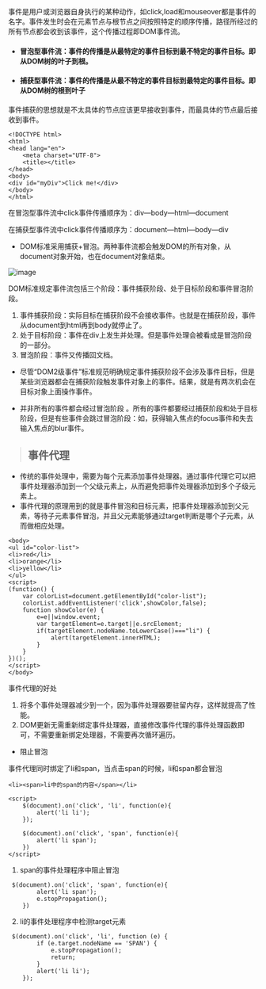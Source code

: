 事件是用户或浏览器自身执行的某种动作，如click,load和mouseover都是事件的名字。事件发生时会在元素节点与根节点之间按照特定的顺序传播，路径所经过的所有节点都会收到该事件，这个传播过程即DOM事件流。

- #### 冒泡型事件流：事件的传播是从最特定的事件目标到最不特定的事件目标。即从DOM树的叶子到根。
- #### 捕获型事件流：事件的传播是从最不特定的事件目标到最特定的事件目标。即从DOM树的根到叶子

事件捕获的思想就是不太具体的节点应该更早接收到事件，而最具体的节点最后接收到事件。
```
<!DOCTYPE html>
<html>
<head lang="en">
    <meta charset="UTF-8">
    <title></title>
</head>
<body>
<div id="myDiv">Click me!</div>
</body>
</html>
```
在冒泡型事件流中click事件传播顺序为：div—body—html—document

在捕获型事件流中click事件传播顺序为：document—html—body—div

- DOM标准采用捕获+冒泡。两种事件流都会触发DOM的所有对象，从document对象开始，也在document对象结束。

![image](http://images2015.cnblogs.com/blog/315302/201606/315302-20160621155328756-279009443.png)

DOM标准规定事件流包括三个阶段：事件捕获阶段、处于目标阶段和事件冒泡阶段。
1. 事件捕获阶段：实际目标在捕获阶段不会接收事件。也就是在捕获阶段，事件从document到html再到body就停止了。
2. 处于目标阶段：事件在div上发生并处理。但是事件处理会被看成是冒泡阶段的一部分。
3. 冒泡阶段：事件又传播回文档。


- 尽管“DOM2级事件”标准规范明确规定事件捕获阶段不会涉及事件目标，但是某些浏览器都会在捕获阶段触发事件对象上的事件。结果，就是有两次机会在目标对象上面操作事件。

- 并非所有的事件都会经过冒泡阶段 。所有的事件都要经过捕获阶段和处于目标阶段，但是有些事件会跳过冒泡阶段：如，获得输入焦点的focus事件和失去输入焦点的blur事件。

> ## 事件代理

- 传统的事件处理中，需要为每个元素添加事件处理器。通过事件代理它可以把事件处理器添加到一个父级元素上，从而避免把事件处理器添加到多个子级元素上。
- 事件代理的原理用到的就是事件冒泡和目标元素，把事件处理器添加到父元素，等待子元素事件冒泡，并且父元素能够通过target判断是哪个子元素，从而做相应处理。
```
<body>
<ul id="color-list">
<li>red</li>
<li>orange</li>
<li>yellow</li>
</ul>
<script>
(function() {
    var colorList=document.getElementById("color-list");
    colorList.addEventListener('click',showColor,false);
    function showColor(e) {
        e=e||window.event;
        var targetElement=e.target||e.srcElement;
        if(targetElement.nodeName.toLowerCase()==="li") {
            alert(targetElement.innerHTML);
        }
    }
})();
</script>
</body>
```

事件代理的好处
1. 将多个事件处理器减少到一个，因为事件处理器要驻留内存，这样就提高了性能。
2. DOM更新无需重新绑定事件处理器，直接修改事件代理的事件处理函数即可，不需要重新绑定处理器，不需要再次循环遍历。

- 阻止冒泡

事件代理同时绑定了li和span，当点击span的时候，li和span都会冒泡
```
<li><span>li中的span的内容</span></li>

<script>
    $(document).on('click', 'li', function(e){
        alert('li li');
    });

    $(document).on('click', 'span', function(e){
        alert('li span');
    })
</script>
```
1. span的事件处理程序中阻止冒泡
```
 $(document).on('click', 'span', function(e){
        alert('li span');
        e.stopPropagation();
    })
```
2. li的事件处理程序中检测target元素
```
 $(document).on('click', 'li', function (e) {
        if (e.target.nodeName == 'SPAN') {
            e.stopPropagation();
            return;
        }
        alert('li li');
    });
```
